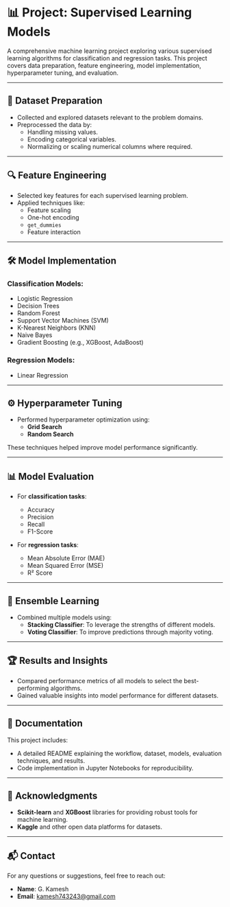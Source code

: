 # 📊 Project: Supervised Learning Models

A comprehensive machine learning project exploring various supervised learning algorithms for classification and regression tasks. This project covers data preparation, feature engineering, model implementation, hyperparameter tuning, and evaluation.

---

## 📁 Dataset Preparation

- Collected and explored datasets relevant to the problem domains.
- Preprocessed the data by:
  - Handling missing values.
  - Encoding categorical variables.
  - Normalizing or scaling numerical columns where required.

---

## 🔍 Feature Engineering

- Selected key features for each supervised learning problem.
- Applied techniques like:
  - Feature scaling
  - One-hot encoding
  - `get_dummies`
  - Feature interaction

---

## 🛠️ Model Implementation

### Classification Models:
- Logistic Regression
- Decision Trees
- Random Forest
- Support Vector Machines (SVM)
- K-Nearest Neighbors (KNN)
- Naive Bayes
- Gradient Boosting (e.g., XGBoost, AdaBoost)

### Regression Models:
- Linear Regression

---

## ⚙️ Hyperparameter Tuning

- Performed hyperparameter optimization using:
  - **Grid Search**
  - **Random Search**
  
These techniques helped improve model performance significantly.

---

## 📊 Model Evaluation

- For **classification tasks**:
  - Accuracy
  - Precision
  - Recall
  - F1-Score

- For **regression tasks**:
  - Mean Absolute Error (MAE)
  - Mean Squared Error (MSE)
  - R² Score

---

## 🤖 Ensemble Learning

- Combined multiple models using:
  - **Stacking Classifier**: To leverage the strengths of different models.
  - **Voting Classifier**: To improve predictions through majority voting.

---

## 🏆 Results and Insights

- Compared performance metrics of all models to select the best-performing algorithms.
- Gained valuable insights into model performance for different datasets.

---

## 📄 Documentation

This project includes:
- A detailed README explaining the workflow, dataset, models, evaluation techniques, and results.
- Code implementation in Jupyter Notebooks for reproducibility.

---

## 🙌 Acknowledgments

- **Scikit-learn** and **XGBoost** libraries for providing robust tools for machine learning.
- **Kaggle** and other open data platforms for datasets.

---

## 📬 Contact

For any questions or suggestions, feel free to reach out:

- **Name**: G. Kamesh
- **Email**: [kamesh743243@gmail.com](mailto:kamesh743243@gmail.com)
